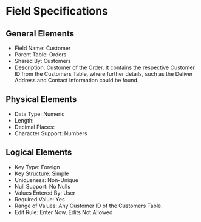 # Field Specifications

## General Elements

- Field Name: Customer
- Parent Table: Orders
- Shared By: Customers
- Description: Customer of the Order. It contains the respective Customer ID from the Customers Table, where further details, such as the Deliver Address and Contact Information could be found.

## Physical Elements

- Data Type: Numeric
- Length: 
- Decimal Places:
- Character Support: Numbers

## Logical Elements

- Key Type: Foreign
- Key Structure: Simple 
- Uniqueness: Non-Unique
- Null Support: No Nulls
- Values Entered By: User
- Required Value: Yes
- Range of Values: Any Customer ID of the Customers Table.
- Edit Rule: Enter Now, Edits Not Allowed
